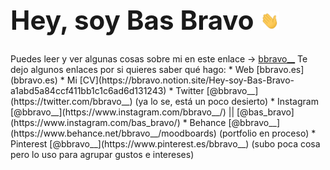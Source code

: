 <h1 style="font-size:3em; font-weight:bold;">
Hey, soy Bas Bravo <img src="https://raw.githubusercontent.com/ABSphreak/ABSphreak/master/gifs/Hi.gif" width="30px">
</h1>
Puedes leer y ver algunas cosas sobre mi en este enlace -> <a href="https://linktr.ee/bbravo__">bbravo__</a> 
Te dejo algunos enlaces por si quieres saber qué hago:
 * Web [bbravo.es](bbravo.es) 
 * Mi [CV](https://bbravo.notion.site/Hey-soy-Bas-Bravo-a1abd5a84ccf411bb1c1c6ad6d131243)
 * Twitter [@bbravo__](https://twitter.com/bbravo__) (ya lo se, está un poco desierto)
 * Instagram [@bbravo__](https://www.instagram.com/bbravo__/) ||  [@bas_bravo](https://www.instagram.com/bas_bravo/)
 * Behance [@bbravo__](https://www.behance.net/bbravo__/moodboards) (portfolio en proceso)
 * Pinterest [@bbravo__](https://www.pinterest.es/bbravo__) (subo poca cosa pero lo uso para agrupar gustos e intereses)
